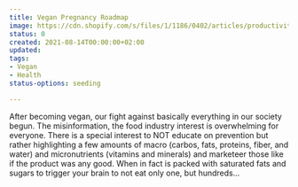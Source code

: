 ```yaml
---
title: Vegan Pregnancy Roadmap
image: https://cdn.shopify.com/s/files/1/1186/0402/articles/productivity-focus_1000x.jpg?v=1613498970
status: 0
created: 2021-08-14T00:00:00+02:00
updated: 
tags:
- Vegan
- Health
status-options: seeding

---
```

After becoming vegan, our fight against basically everything in our society begun. The misinformation, the food industry interest is overwhelming for everyone. There is a special interest to NOT educate on prevention but rather highlighting a few amounts of macro (carbos, fats, proteins, fiber, and water) and micronutrients (vitamins and minerals) and marketeer those like if the product was any good. When in fact is packed with saturated fats and sugars to trigger your brain to not eat only one, but hundreds...